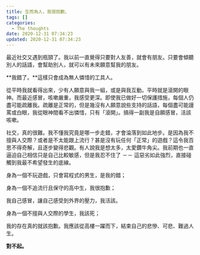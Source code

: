```yaml
---
title: 生而為人，我很抱歉。
tags: []
categories:
  - The thoughts
date: 2020-12-31 07:34:23
updated: 2020-12-31 07:34:23
---
```


最近社交又遇到瓶頸了。我以前一直覺得只要對人友善，就會有朋友。只要會傾聽別人的話語，會幫助別人，就可以有未來願意幫我的朋友。

**我錯了。**這樣只會成為無人憐惜的工具人。

<!-- more -->

從平時我就看得出來，少有人願意與我一組，或是與我互動。平時就是滾開的眼神。而最近感冒，咳嗽嚴重，我感受更深。即使我已做好一切保護措施，每個人仍盡可能疏離我。疏離是正常的，但是幾沒有人願意說些支持的話語，每個盡可能謾罵或白眼，我從眼神間看不出憐惜，只有「滾開」。搞得一副我是自願感冒，活該咳嗽。

社交，真的很難。我不懂我究竟是哪一步走錯，才會淪落到如此地步。是因為我不擅與人交際？或者是不太能跟上流行？甚是沒有玩任何「正常」的遊戲？這令我百思不得奇解，且逐步變得悲觀。有人說我是想太多，太愛鑽牛角尖。我前期也一直逼迫自己相信只是自己比較敏感，但是我忍不住了 －－ 這惡劣如此強烈，直接碰觸到我最不希望發生的底線。

身為一個不玩遊戲，只會寫程式的男生，是我的錯；

身為一個不追流行且保守的高中生，我很抱歉；

我自己感冒，讓自己感受到外界的壓力，我活該。

身為一個不擅與人交際的學生，我該死；

我的存在真的就該抱歉。我應該從高樓一躍而下，結束自己的悲慘、可悲、難過人生。

**對不起。**
